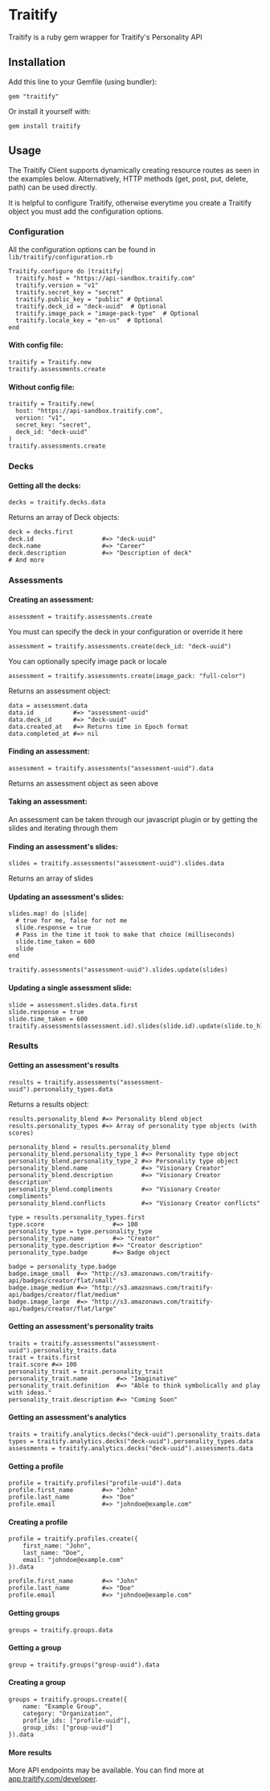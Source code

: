# Traitify

Traitify is a ruby gem wrapper for Traitify's Personality API

## Installation

Add this line to your Gemfile (using bundler):

    gem "traitify"

Or install it yourself with:

    gem install traitify

## Usage

The Traitify Client supports dynamically creating resource routes as seen in the examples below. Alternatively, HTTP methods (get, post, put, delete, path) can be used directly.

It is helpful to configure Traitify, otherwise everytime you create a Traitify object you must add the configuration options.

### Configuration

All the configuration options can be found in `lib/traitify/configuration.rb`

    Traitify.configure do |traitify|
      traitify.host = "https://api-sandbox.traitify.com"
      traitify.version = "v1"
      traitify.secret_key = "secret"
      traitify.public_key = "public" # Optional
      traitify.deck_id = "deck-uuid"  # Optional
      traitify.image_pack = "image-pack-type"  # Optional
      traitify.locale_key = "en-us"  # Optional
    end

#### With config file:

    traitify = Traitify.new
    traitify.assessments.create

#### Without config file:

    traitify = Traitify.new(
      host: "https://api-sandbox.traitify.com",
      version: "v1",
      secret_key: "secret",
      deck_id: "deck-uuid"
    )
    traitify.assessments.create

### Decks

#### Getting all the decks:

    decks = traitify.decks.data

Returns an array of Deck objects:

    deck = decks.first
    deck.id                   #=> "deck-uuid"
    deck.name                 #=> "Career"
    deck.description          #=> "Description of deck"
    # And more

### Assessments

#### Creating an assessment:

    assessment = traitify.assessments.create

You must can specify the deck in your configuration or override it here

    assessment = traitify.assessments.create(deck_id: "deck-uuid")

You can optionally specify image pack or locale

    assessment = traitify.assessments.create(image_pack: "full-color")

Returns an assessment object:

    data = assessment.data
    data.id           #=> "assessment-uuid"
    data.deck_id      #=> "deck-uuid"
    data.created_at   #=> Returns time in Epoch format
    data.completed_at #=> nil

#### Finding an assessment:

    assessment = traitify.assessments("assessment-uuid").data

Returns an assessment object as seen above

#### Taking an assessment:

An assessment can be taken through our javascript plugin or by getting the slides and iterating through them

#### Finding an assessment's slides:

    slides = traitify.assessments("assessment-uuid").slides.data

Returns an array of slides

#### Updating an assessment's slides:

    slides.map! do |slide|
      # true for me, false for not me
      slide.response = true
      # Pass in the time it took to make that choice (milliseconds)
      slide.time_taken = 600
      slide
    end

    traitify.assessments("assessment-uuid").slides.update(slides)

#### Updating a single assessment slide:

    slide = assessment.slides.data.first
    slide.response = true
    slide.time_taken = 600
    traitify.assessments(assessment.id).slides(slide.id).update(slide.to_h)

### Results

#### Getting an assessment's results

    results = traitify.assessments("assessment-uuid").personality_types.data

Returns a results object:

    results.personality_blend #=> Personality blend object
    results.personality_types #=> Array of personality type objects (with scores)

    personality_blend = results.personality_blend
    personality_blend.personality_type_1 #=> Personality type object
    personality_blend.personality_type_2 #=> Personality type object
    personality_blend.name               #=> "Visionary Creator"
    personality_blend.description        #=> "Visionary Creator description"
    personality_blend.compliments        #=> "Visionary Creator compliments"
    personality_blend.conflicts          #=> "Visionary Creator conflicts"

    type = results.personality_types.first
    type.score                   #=> 100
    personality_type = type.personality_type
    personality_type.name        #=> "Creator"
    personality_type.description #=> "Creator description"
    personality_type.badge       #=> Badge object

    badge = personality_type.badge
    badge.image_small  #=> "http://s3.amazonaws.com/traitify-api/badges/creator/flat/small"
    badge.image_medium #=> "http://s3.amazonaws.com/traitify-api/badges/creator/flat/medium"
    badge.image_large  #=> "http://s3.amazonaws.com/traitify-api/badges/creator/flat/large"

#### Getting an assessment's personality traits

    traits = traitify.assessments("assessment-uuid").personality_traits.data
    trait = traits.first
    trait.score #=> 100
    personality_trait = trait.personality_trait
    personality_trait.name        #=> "Imaginative"
    personality_trait.definition  #=> "Able to think symbolically and play with ideas."
    personality_trait.description #=> "Coming Soon"

#### Getting an assessment's analytics

    traits = traitify.analytics.decks("deck-uuid").personality_traits.data
    types = traitify.analytics.decks("deck-uuid").personality_types.data
    assessments = traitify.analytics.decks("deck-uuid").assessments.data

#### Getting a profile

    profile = traitify.profiles("profile-uuid").data
    profile.first_name        #=> "John"
    profile.last_name         #=> "Doe"
    profile.email             #=> "johndoe@example.com"

#### Creating a profile

    profile = traitify.profiles.create({
        first_name: "John",
        last_name: "Doe",
        email: "johndoe@example.com"
    }).data

    profile.first_name        #=> "John"
    profile.last_name         #=> "Doe"
    profile.email             #=> "johndoe@example.com"

#### Getting groups

    groups = traitify.groups.data

#### Getting a group

    group = traitify.groups("group-uuid").data

#### Creating a group

    groups = traitify.groups.create({
        name: "Example Group",
        category: "Organization",
        profile_ids: ["profile-uuid"],
        group_ids: ["group-uuid"]
    }).data

#### More results

More API endpoints may be available. You can find more at [app.traitify.com/developer](https://app.traitify.com/developer).
